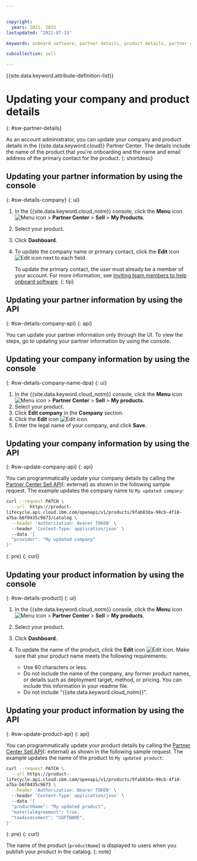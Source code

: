 ```yaml
---


copyright:
  years: 2021, 2022
lastupdated: "2022-07-15"

keywords: onboard software, partner details, product details, partner center, third-party, software, company details

subcollection: sell

---
```


{{site.data.keyword.attribute-definition-list}}

# Updating your company and product details
{: #sw-partner-details}

As an account administrator, you can update your company and product details in the {{site.data.keyword.cloud}} Partner Center. The details include the name of the product that you're onboarding and the name and email address of the primary contact for the product.
{: shortdesc}

## Updating your partner information by using the console
{: #sw-details-company}
{: ui}

1. In the {{site.data.keyword.cloud_notm}} console, click the **Menu** icon ![Menu icon](../icons/icon_hamburger.svg "Menu") > **Partner Center** > **Sell** > **My Products**.
1. Select your product.
1. Click **Dashboard**.
1. To update the company name or primary contact, click the **Edit** icon ![Edit icon](../icons/edit-tagging.svg "Edit") next to each field.

   To update the primary contact, the user must already be a member of your account. For more information, see [Inviting team members to help onboard software](/docs/sell?topic=sell-sw-invite-team).
   {: tip}

## Updating your partner information by using the API
{: #sw-details-company-api}
{: api}

You can update your partner information only through the UI. To view the steps, go to updating your partner information by using the console. 

## Updating your company information by using the console
{: #sw-details-company-name-dpa}
{: ui}

1. In the {{site.data.keyword.cloud_notm}} console, click the **Menu** icon ![Menu icon](../icons/icon_hamburger.svg "Menu") > **Partner Center** > **Sell** > **My products**.
1. Select your product.
1. Click **Edit company** in the **Company** section.
1. Click the **Edit** icon ![Edit icon](../icons/edit-tagging.svg "Edit").
1. Enter the legal name of your company, and click **Save**.

## Updating your company information by using the API
{: #sw-update-company-api}
{: api}

You can programmatically update your company details by calling the [Partner Center Sell API](/apidocs/partner-center-sell#update-catalog){: external} as shown in the following sample request. The example updates the company name to `My updated company`:

```bash
curl --request PATCH \
  --url  https://product-
lifecycle.api.cloud.ibm.com/openapi/v1/products/9fab83da-98cb-4f18-
a7ba-b6f0435c9673/catalog \
  --header 'Authorization: Bearer TOKEN' \  
  --header 'Content-Type: application/json' \  
  --data '{
  "provider": "My updated company"
}'
```
{: pre}
{: curl}

## Updating your product information by using the console
{: #sw-details-product}
{: ui}

1. In the {{site.data.keyword.cloud_notm}} console, click the **Menu** icon ![Menu icon](../icons/icon_hamburger.svg "Menu") > **Partner Center** > **Sell** > **My products**.
1. Select your product.
1. Click **Dashboard**.
1. To update the name of the product, click the **Edit** icon ![Edit icon](../icons/edit-tagging.svg "Edit"). Make sure that your product name meets the following requirements:
  
   * Use 60 characters or less.
   * Do not include the name of the company, any former product names, or details such as deployment target, method, or pricing. You can include this information in your readme file.
   * Do not include "{{site.data.keyword.cloud_notm}}".

## Updating your product information by using the API
{: #sw-update-product-api}
{: api}

You can programmatically update your product details by calling the [Partner Center Sell API](/apidocs/partner-center-sell#update-product){: external} as shown in the following sample request. The example updates the name of the product to `My updated product`:

```bash
curl --request PATCH \
  --url https://product-
lifecycle.api.cloud.ibm.com/openapi/v1/products/9fab83da-98cb-4f18-
a7ba-b6f0435c9673 \
  --header 'Authorization: Bearer TOKEN' \  
  --header 'Content-Type: application/json' \ 
  --data '{
  "productName": "My updated product",
  "materialAgreement": true,
  "taxAssessment": "SOFTWARE",
}'
```
{: pre}
{: curl}

The name of the product (`productName`) is displayed to users when you publish your product in the catalog.
{: note}







